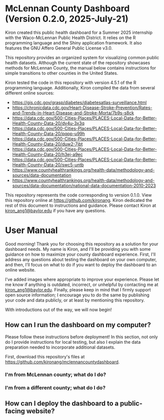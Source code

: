 # McLennan County Dashboard (Version 0.2.0, 2025-July-21)
Kiron created this public health dashboard for a Summer 2025 internship with the Waco-McLennan Public Health District. It relies on the R programming language and the Shiny application framework. It also features the GNU Affero General Public License v3.0. 

This repository provides an organized system for visualizing common public health datasets. Although the current state of the repository showcases methods for McLennan County, the manual below contains instructions for simple transitions to other counties in the United States.

Kiron tested the code in this repository with version 4.5.1 of the R programming language. Additionally, Kiron compiled the data from several different online sources:
- https://gis.cdc.gov/grasp/diabetes/diabetesatlas-surveillance.html
- https://chronicdata.cdc.gov/Heart-Disease-Stroke-Prevention/Rates-and-Trends-in-Heart-Disease-and-Stroke-Morta/7b9s-s8ck
- https://data.cdc.gov/500-Cities-Places/PLACES-Local-Data-for-Better-Health-County-Data-20/dv4u-3x3q
- https://data.cdc.gov/500-Cities-Places/PLACES-Local-Data-for-Better-Health-County-Data-20/pqpp-u99h
- https://data.cdc.gov/500-Cities-Places/PLACES-Local-Data-for-Better-Health-County-Data-20/duw2-7jbt
- https://data.cdc.gov/500-Cities-Places/PLACES-Local-Data-for-Better-Health-County-Data-20/h3ej-a9ec
- https://data.cdc.gov/500-Cities-Places/PLACES-Local-Data-for-Better-Health-County-Data-20/swc5-untb
- https://www.countyhealthrankings.org/health-data/methodology-and-sources/data-documentation
- https://www.countyhealthrankings.org/health-data/methodology-and-sources/data-documentation/national-data-documentation-2010-2023

This repository represents the code corresponding to version 0.1.0. View this repository online at https://github.com/kironang. Kiron dedicated the rest of this document to instructions and guidance. Please contact Kiron at kiron_ang1@baylor.edu if you have any questions.

# User Manual
Good morning! Thank you for choosing this repository as a solution for your dashboard needs. My name is Kiron, and I'll be providing you with some guidance on how to maximize your county dashboard experience. First, I'll address any questions about testing the dashboard on your own computer, and then, I'll focus on what to do if you want to deploy the dashboard to an online website.

I've added images where appropriate to improve your experience. Please let me know if anything is outdated, incorrect, or unhelpful by contacting me at kiron_ang1@baylor.edu. Finally, please keep in mind that I firmly support open source information; I encourage you to do the same by publishing your code and data publicly, or at least by mentioning this repository.

With introductions out of the way, we will now begin!

## How can I run the dashboard on my computer?
Please follow these instructions before deployment! In this section, not only do I provide instructions for local testing, but also I explain the data preparation needed to incorporate additional datasets.

First, download this repository's files at https://github.com/kironang/mclennancountydashboard.

### I'm from McLennan county; what do I do?

### I'm from a different county; what do I do?

## How can I deploy the dashboard to a public-facing website?